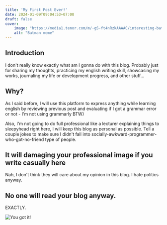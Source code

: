 ```yaml
---
title: 'My First Post Ever!'
date: 2024-01-09T09:04:53+07:00
draft: false
cover:
    image: "https://media1.tenor.com/m/-gS-ft4nRzkAAAAC/interesting-batman.gif"
    alt: "Batman meme"
---
```

## Introduction
I don't really know exactly what am I gonna do with this blog. Probably just for sharing my thoughts, practicing my english writing skill, showcasing my works, journaling my life or development progress, and other stuff... 

## Why?
As I said before, I will use this platform to express anything while learning english by reviewing previous post and evaluating if I got a grammar error or not - I'm not using grammarly BTW)

Also, I'm not going to do full professional like a lecturer explaining things to sleepyhead right here, I will keep this blog as personal as possible. Tell a couple jokes to make sure I didn't fall into socially-awkward-programmer-who-got-no-friend type of people.

## It will damaging your professional image if you write casually here
Nah, I don't think they will care about my opinion in this blog. I hate politics anyway.

## No one will read your blog anyway.
EXACTLY.

![You got it!](https://media1.tenor.com/m/RepgEq4O1y4AAAAC/spongebob-square-pants-spongebob.gif)
